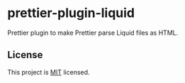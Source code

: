 # prettier-plugin-liquid

Prettier plugin to make Prettier parse Liquid files as HTML.

## License

This project is [MIT](https://github.com/nicolaibach/prettier-plugin-liquid/blob/master/LICENSE) licensed.
